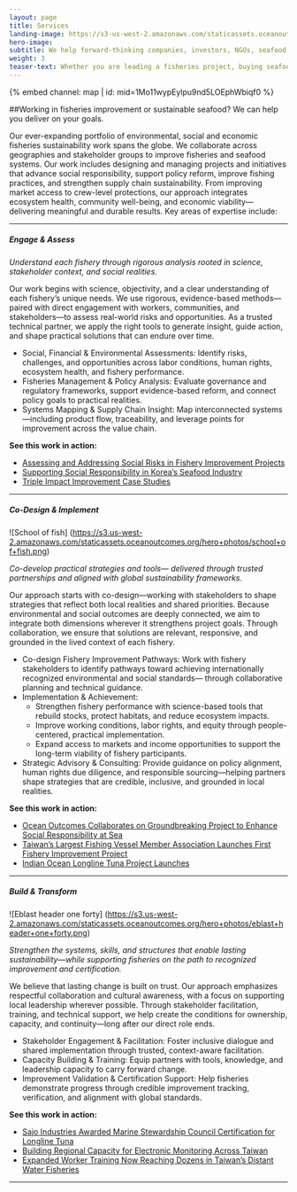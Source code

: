 ```yaml
---
layout: page 
title: Services
landing-image: https://s3-us-west-2.amazonaws.com/staticassets.oceanoutcomes.org/rollover+images/services-hover.jpg
hero-image:
subtitle: We help forward-thinking companies, investors, NGOs, seafood harvesters and others deliver on their sustainable seafood and fisheries improvement goals.
weight: 3
teaser-text: Whether you are leading a fisheries project, buying seafood, investing in fisheries reform, or part of an initiative or NGO in the seafood sector, the environmental and business case for sustainability has never been stronger. Let us help deliver the impact you seek.
---
```


<div class="map-section">
  <div class="grid-container">
    {% embed channel: map | id: mid=1Mo11wypEylpu9nd5LOEphWbiqf0 %}
  </div>
</div>

##Working in fisheries improvement or sustainable seafood? We can help you deliver on your goals.

Our ever-expanding portfolio of environmental, social and economic fisheries sustainability work spans the globe. We collaborate across geographies and stakeholder groups to improve fisheries and seafood systems. Our work includes designing and managing projects and initiatives that advance social responsibility, support policy reform, improve fishing practices, and strengthen supply chain sustainability. From improving market access to crew-level protections, our approach integrates ecosystem health, community well-being, and economic viability—delivering meaningful and durable results. Key areas of expertise include:

----

##### Engage & Assess 

*Understand each fishery through rigorous analysis rooted in science, stakeholder context, and social realities.*
 
Our work begins with science, objectivity, and a clear understanding of each fishery’s unique needs. We use rigorous, evidence-based methods—paired with direct engagement with workers, communities, and stakeholders—to assess real-world risks and opportunities. As a trusted technical partner, we apply the right tools to generate insight, guide action, and shape practical solutions that can endure over time.

* Social, Financial & Environmental Assessments: Identify risks, challenges, and opportunities across labor conditions, human rights, ecosystem health, and fishery performance.
* Fisheries Management & Policy Analysis: Evaluate governance and regulatory frameworks, support evidence-based reform, and connect policy goals to practical realities.
* Systems Mapping & Supply Chain Insight: Map interconnected systems—including product flow, traceability, and leverage points for improvement across the value chain.

**See this work in action:**

* [Assessing and Addressing Social Risks in Fishery Improvement Projects](https://www.oceanoutcomes.org/news/Assessing-and-Addressing-Social-Risks-in-Fishery-Improvement-Projects/)
* [Supporting Social Responsibility in Korea’s Seafood Industry](https://www.oceanoutcomes.org/news/supporting-social-responsibility-in-koreas-seafood-industry/)
* [Triple Impact Improvement Case Studies](https://www.oceanoutcomes.org/what-we-do/services/triple-impact-case-studies/)

----

##### Co-Design & Implement 

![School of fish]
(https://s3.us-west-2.amazonaws.com/staticassets.oceanoutcomes.org/hero+photos/school+of+fish.png)

*Co-develop practical strategies and tools— delivered through trusted partnerships and aligned with global sustainability frameworks.*
 
Our approach starts with co-design—working with stakeholders to shape strategies that reflect both local realities and shared priorities. Because environmental and social outcomes are deeply connected, we aim to integrate both dimensions wherever it strengthens project goals. Through collaboration, we ensure that solutions are relevant, responsive, and grounded in the lived context of each fishery.

* Co-design Fishery Improvement Pathways: Work with fishery stakeholders to identify pathways toward achieving internationally recognized environmental and social standards— through collaborative planning and technical guidance.
* Implementation & Achievement: 
   * Strengthen fishery performance with science-based tools that rebuild stocks, protect habitats, and reduce ecosystem impacts. 
   * Improve working conditions, labor rights, and equity through people-centered, practical implementation. 
   * Expand access to markets and income opportunities to support the long-term viability of fishery participants.
* Strategic Advisory & Consulting: Provide guidance on policy alignment, human rights due diligence, and responsible sourcing—helping partners shape strategies that are credible, inclusive, and grounded in local realities.

**See this work in action:**

* [Ocean Outcomes Collaborates on Groundbreaking Project to Enhance Social Responsibility at Sea](https://www.oceanoutcomes.org/news/O2-Collaborates-on-Groundbreaking-Study-to-Enhance-Social-Responsibility-at-Sea/)
* [Taiwan’s Largest Fishing Vessel Member Association Launches First Fishery Improvement Project](https://www.oceanoutcomes.org/news/Taiwan's-largest-fishing-vessel-member-association-launches-first-fishery-improvement-project/)
* [Indian Ocean Longline Tuna Project Launches](https://www.oceanoutcomes.org/news/fsf-O2-indian-ocean-tuna-fishery-improvement-sustainability-project-launched-announcement/)


----

##### Build & Transform 

![Eblast header one forty]
(https://s3.us-west-2.amazonaws.com/staticassets.oceanoutcomes.org/hero+photos/eblast+header+one+forty.png)

*Strengthen the systems, skills, and structures that enable lasting sustainability—while supporting fisheries on the path to recognized improvement and certification.*

We believe that lasting change is built on trust. Our approach emphasizes respectful collaboration and cultural awareness, with a focus on supporting local leadership wherever possible. Through stakeholder facilitation, training, and technical support, we help create the conditions for ownership, capacity, and continuity—long after our direct role ends.

* Stakeholder Engagement & Facilitation: Foster inclusive dialogue and shared implementation through trusted, context-aware facilitation.
* Capacity Building & Training: Equip partners with tools, knowledge, and leadership capacity to carry forward change.
* Improvement Validation & Certification Support: Help fisheries demonstrate progress through credible improvement tracking, verification, and alignment with global standards.

**See this work in action:**

* [Sajo Industries Awarded Marine Stewardship Council Certification for Longline Tuna](https://www.oceanoutcomes.org/news/Sajo-Awarded-MSC-Certification-for-Longline-Tuna/)
* [Building Regional Capacity for Electronic Monitoring Across Taiwan](https://www.oceanoutcomes.org/news/building-regional-capacity-for-electronic-monitoring-across-Taiwan/)
* [Expanded Worker Training Now Reaching Dozens in Taiwan’s Distant Water Fisheries](https://www.oceanoutcomes.org/news/expanded-worker-training-now-reaching-dozens-in-taiwans-distant-water-fisheries/)

----
